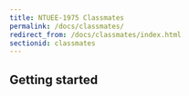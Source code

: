 ```yaml
---
title: NTUEE-1975 Classmates
permalink: /docs/classmates/
redirect_from: /docs/classmates/index.html
sectionid: classmates
---
```


## Getting started
